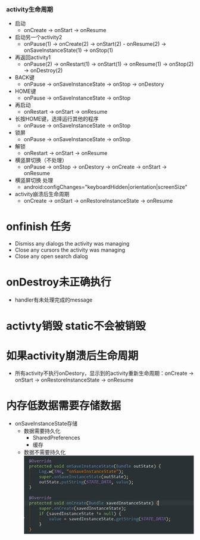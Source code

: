 ### activity生命周期
+ 启动
    + onCreate -> onStart -> onResume
+ 启动另一个activity2
    + onPause(1) -> onCreate(2) -> onStart(2) - onResume(2) -> onSaveInstanceState(1) -> onStop(1)
+ 再返回activity1
    + onPause(2) -> onRestart(1) -> onStart(1) -> onResume(1) -> onStop(2) -> onDestroy(2)
+ BACK键
    + onPause -> onSaveInstanceState -> onStop -> onDestory
+ HOME键
    + onPause -> onSaveInstanceState -> onStop
+ 再启动
    + onRestart -> onStart -> onResume
+ 长按HOME键，选择运行其他的程序
    + onPause -> onSaveInstanceState -> onStop
+ 锁屏
    + onPause -> onSaveInstanceState -> onStop
+ 解锁
    + onRestart -> onStart -> onResume
+ 横竖屏切换（不处理）
    + onPause -> onStop -> onDestory -> onCreate -> onStart -> onResume
+ 横竖屏切换 处理
    + android:configChanges="keyboardHidden|orientation|screenSize"
+ activity崩溃后生命周期
    + onCreate -> onStart -> onRestoreInstanceState -> onResume


# onfinish 任务
+ Dismiss any dialogs the activity was managing
+ Close any cursors the activity was managing
+ Close any open search dialog

# onDestroy未正确执行 
+ handler有未处理完成的message
 
# activty销毁 static不会被销毁

# 如果activity崩溃后生命周期
+ 所有activity不执行onDestory，显示到的activity重新生命周期：onCreate -> onStart -> onRestoreInstanceState -> onResume


# 内存低数据需要存储数据
+ onSaveInstanceState存储
    + 数据需要持久化
        + SharedPreferences
        + 缓存
    + 数据不需要持久化
        ![](pic/shengmingzhouqi_1.jpg)